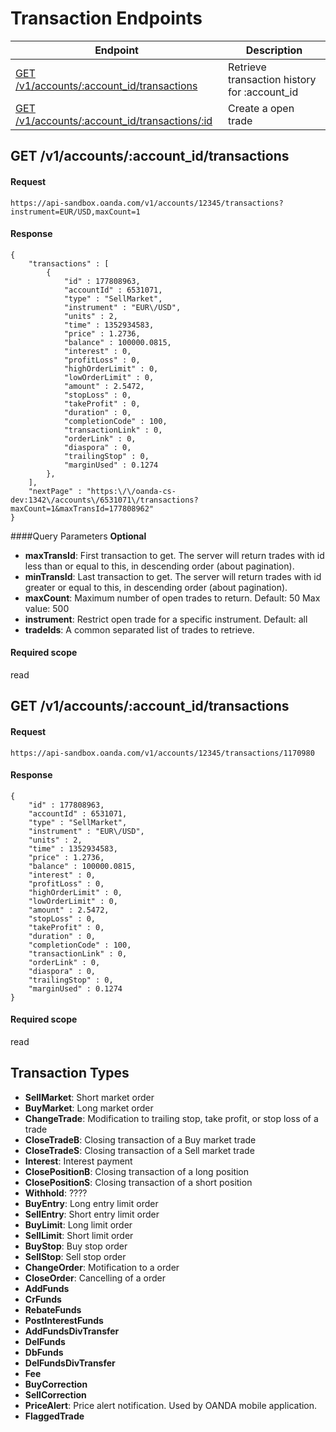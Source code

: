 # Transaction Endpoints

| Endpoint | Description |
| ---- | ---- |
| [GET /v1/accounts/:account_id/transactions](#get-v1accountsaccount_id) | Retrieve transaction history for :account_id |
| [GET /v1/accounts/:account_id/transactions/:id](transactions.md#get-v1accountsaccount_idtransactions-1) | Create a open trade |


## GET /v1/accounts/:account_id/transactions

#### Request
    https://api-sandbox.oanda.com/v1/accounts/12345/transactions?instrument=EUR/USD,maxCount=1

#### Response
    {
        "transactions" : [
            {
                "id" : 177808963,
                "accountId" : 6531071,
                "type" : "SellMarket",
                "instrument" : "EUR\/USD",
                "units" : 2,
                "time" : 1352934583,
                "price" : 1.2736,
                "balance" : 100000.0815,
                "interest" : 0,
                "profitLoss" : 0,
                "highOrderLimit" : 0,
                "lowOrderLimit" : 0,
                "amount" : 2.5472,
                "stopLoss" : 0,
                "takeProfit" : 0,
                "duration" : 0,
                "completionCode" : 100,
                "transactionLink" : 0,
                "orderLink" : 0,
                "diaspora" : 0,
                "trailingStop" : 0,
                "marginUsed" : 0.1274
            },
        ],
        "nextPage" : "https:\/\/oanda-cs-dev:1342\/accounts\/6531071\/transactions?maxCount=1&maxTransId=177808962"
    }


####Query Parameters
**Optional**

* **maxTransId**: First transaction to get. The server will return trades with id less than or equal to this, in descending order (about pagination). 
* **minTransId**: Last transaction to get. The server will return trades with id greater or equal to this, in descending order (about pagination).
* **maxCount**: Maximum number of open trades to return. Default: 50 Max value: 500 
* **instrument**: Restrict open trade for a specific instrument. Default: all 
* **tradeIds**: A common separated list of trades to retrieve.

#### Required scope
read

## GET /v1/accounts/:account_id/transactions
#### Request
    https://api-sandbox.oanda.com/v1/accounts/12345/transactions/1170980

#### Response
    {
        "id" : 177808963,
        "accountId" : 6531071,
        "type" : "SellMarket",
        "instrument" : "EUR\/USD",
        "units" : 2,
        "time" : 1352934583,
        "price" : 1.2736,
        "balance" : 100000.0815,
        "interest" : 0,
        "profitLoss" : 0,
        "highOrderLimit" : 0,
        "lowOrderLimit" : 0,
        "amount" : 2.5472,
        "stopLoss" : 0,
        "takeProfit" : 0,
        "duration" : 0,
        "completionCode" : 100,
        "transactionLink" : 0,
        "orderLink" : 0,
        "diaspora" : 0,
        "trailingStop" : 0,
        "marginUsed" : 0.1274
    }

#### Required scope
read


## Transaction Types

* **SellMarket**: Short market order
* **BuyMarket**: Long market order
* **ChangeTrade**: Modification to trailing stop, take profit, or stop loss of a trade
* **CloseTradeB**: Closing transaction of a Buy market trade
* **CloseTradeS**: Closing transaction of a Sell market trade
* **Interest**: Interest payment
* **ClosePositionB**: Closing transaction of a long position
* **ClosePositionS**: Closing transaction of a short position
* **Withhold**: ????
* **BuyEntry**: Long entry limit order
* **SellEntry**: Short entry limit order
* **BuyLimit**: Long limit order
* **SellLimit**: Short limit order
* **BuyStop**: Buy stop order
* **SellStop**: Sell stop order
* **ChangeOrder**: Motification to a order
* **CloseOrder**: Cancelling of a order
* **AddFunds**
* **CrFunds**
* **RebateFunds**
* **PostInterestFunds**
* **AddFundsDivTransfer**
* **DelFunds**
* **DbFunds**
* **DelFundsDivTransfer**
* **Fee**
* **BuyCorrection**
* **SellCorrection**
* **PriceAlert**: Price alert notification. Used by OANDA mobile application.
* **FlaggedTrade**
